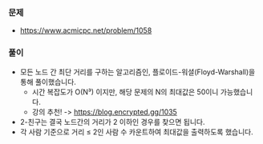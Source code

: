 ### 문제
- https://www.acmicpc.net/problem/1058


### 풀이

- 모든 노드 간 최단 거리를 구하는 알고리즘인, 플로이드-워셜(Floyd-Warshall)을 통해 풀이했습니다.
	- 시간 복잡도가 O(N³) 이지만, 해당 문제의 N의 최대값은 50이니 가능했습니다.
	- 강의 추천! -> https://blog.encrypted.gg/1035
- 2-친구는 결국 노드간의 거리가 2 이하인 경우를 찾으면 됩니다.
- 각 사람 기준으로 거리 ≤ 2인 사람 수 카운트하여 최대값을 출력하도록 했습니다.
